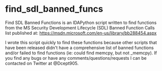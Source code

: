 # find_sdl_banned_funcs

Find SDL Banned Functions is an IDAPython script written to find functions from the MS Security Development Lifecycle (SDL) Banned Function Calls list published at: https://msdn.microsoft.com/en-us/library/bb288454.aspx

I wrote this script quickly to find these functions because other scripts that have been released didn't have a comprehensive list of banned functions and/or failed to find functions (ie: could find memcpy, but not _memcpy).  If you find any bugs or have any comments/questions/requests I can be contacted on Twitter at @Dcept905.

